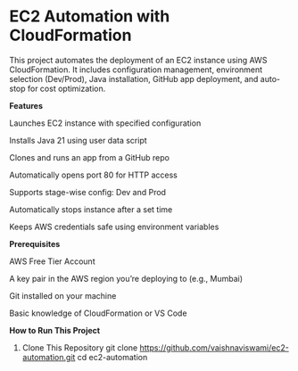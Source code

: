#  EC2 Automation with CloudFormation
This project automates the deployment of an EC2 instance using AWS CloudFormation. 
It includes configuration management, environment selection (Dev/Prod), Java installation, GitHub app deployment, and auto-stop for cost optimization.

**Features**

Launches EC2 instance with specified configuration

Installs Java 21 using user data script

Clones and runs an app from a GitHub repo

Automatically opens port 80 for HTTP access

Supports stage-wise config: Dev and Prod

Automatically stops instance after a set time

Keeps AWS credentials safe using environment variables

**Prerequisites**

AWS Free Tier Account

A key pair in the AWS region you’re deploying to (e.g., Mumbai)

Git installed on your machine

Basic knowledge of CloudFormation or VS Code

 **How to Run This Project**
 
1. Clone This Repository
git clone https://github.com/vaishnaviswami/ec2-automation.git
cd ec2-automation
